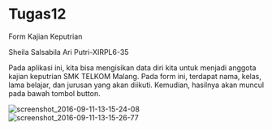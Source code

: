 # Tugas12

Form Kajian Keputrian

Sheila Salsabila Ari Putri-XIRPL6-35

Pada aplikasi ini, kita bisa mengisikan data diri kita untuk menjadi anggota kajian keputrian SMK TELKOM Malang. Pada form ini, terdapat nama,
kelas, lama belajar, dan jurusan yang akan diikuti. Kemudian, hasilnya akan muncul pada bawah tombol button.

![screenshot_2016-09-11-13-15-24-08](https://cloud.githubusercontent.com/assets/22091876/19390696/cd1ebd6c-925b-11e6-8bb6-04ff75f46aca.png)
![screenshot_2016-09-11-13-15-26-77](https://cloud.githubusercontent.com/assets/22091876/19390697/cd5a2d7a-925b-11e6-9869-5d5c1a0bb28c.png)


